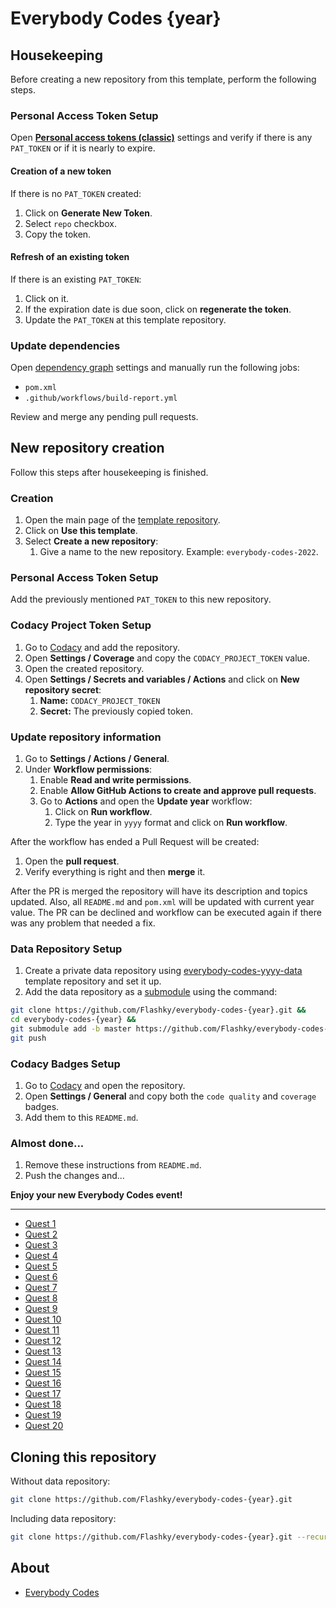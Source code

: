 # Everybody Codes {year}

## Housekeeping

Before creating a new repository from this template, perform the following steps.

### Personal Access Token Setup

Open **[Personal access tokens (classic)](https://github.com/settings/tokens)** settings and verify if there is any
``PAT_TOKEN`` or if it is nearly to expire.

#### Creation of a new token

If there is no ``PAT_TOKEN`` created:

1. Click on **Generate New Token**.
2. Select ``repo`` checkbox.
3. Copy the token.

#### Refresh of an existing token

If there is an existing ``PAT_TOKEN``:

1. Click on it.
2. If the expiration date is due soon, click on **regenerate the token**.
3. Update the ``PAT_TOKEN`` at this template repository.

### Update dependencies

Open [dependency graph](https://github.com/Flashky/everybody-codes-yyyy/network/updates) settings
and manually run the following jobs:

- ``pom.xml``
- ``.github/workflows/build-report.yml``

Review and merge any pending pull requests.

## New repository creation

Follow this steps after housekeeping is finished.

### Creation

1. Open the main page of the [template repository](https://github.com/Flashky/everybody-codes-yyyy).
2. Click on **Use this template**.
3. Select **Create a new repository**:
    1. Give a name to the new repository. Example: ``everybody-codes-2022``.

### Personal Access Token Setup

Add the previously mentioned ``PAT_TOKEN`` to this new repository.

### Codacy Project Token Setup

1. Go to [Codacy](https://app.codacy.com) and add the repository.
2. Open **Settings / Coverage** and copy the ``CODACY_PROJECT_TOKEN`` value.
3. Open the created repository.
4. Open **Settings / Secrets and variables / Actions** and click on **New repository secret**:
    1. **Name:** ``CODACY_PROJECT_TOKEN``
    2. **Secret:** The previously copied token.

### Update repository information

1. Go to **Settings / Actions / General**.
2. Under **Workflow permissions**:
    1. Enable **Read and write permissions**.
    2. Enable **Allow GitHub Actions to create and approve pull requests**.
    3. Go to **Actions** and open the **Update year** workflow:
       1. Click on **Run workflow**.
       2. Type the year in ``yyyy`` format and click on **Run workflow**.

After the workflow has ended a Pull Request will be created:
1. Open the **pull request**.
2. Verify everything is right and then **merge** it.

After the PR is merged the repository will have its description and topics updated. Also, all ``README.md`` and ``pom.xml`` will be updated with current year value. The PR can be declined and workflow can be executed again if there was any problem that needed a fix.

### Data Repository Setup

1. Create a private data repository using [everybody-codes-yyyy-data](https://github.com/Flashky/everybody-codes-yyyy-data) template repository and set it up.
2. Add the data repository as a [submodule](https://github.blog/2016-02-01-working-with-submodules/) using the command:

```bash
git clone https://github.com/Flashky/everybody-codes-{year}.git &&
cd everybody-codes-{year} &&
git submodule add -b master https://github.com/Flashky/everybody-codes-{year}-data.git src/test/resources/inputs && 
git push
```

### Codacy Badges Setup

1. Go to [Codacy](https://app.codacy.com) and open the repository.
2. Open **Settings / General** and copy both the ``code quality`` and ``coverage`` badges.
3. Add them to this ``README.md``.

### Almost done...

1. Remove these instructions from ``README.md``.
2. Push the changes and...

**Enjoy your new Everybody Codes event!**

---

- [Quest 1](https://github.com/Flashky/everybody-codes-{year}/tree/master/src/main/java/com/everybodycodes/flashk/day01)
- [Quest 2](https://github.com/Flashky/everybody-codes-{year}/tree/master/src/main/java/com/everybodycodes/flashk/day02)
- [Quest 3](https://github.com/Flashky/everybody-codes-{year}/tree/master/src/main/java/com/everybodycodes/flashk/day03)
- [Quest 4](https://github.com/Flashky/everybody-codes-{year}/tree/master/src/main/java/com/everybodycodes/flashk/day04)
- [Quest 5](https://github.com/Flashky/everybody-codes-{year}/tree/master/src/main/java/com/everybodycodes/flashk/day05)
- [Quest 6](https://github.com/Flashky/everybody-codes-{year}/tree/master/src/main/java/com/everybodycodes/flashk/day06)
- [Quest 7](https://github.com/Flashky/everybody-codes-{year}/tree/master/src/main/java/com/everybodycodes/flashk/day07)
- [Quest 8](https://github.com/Flashky/everybody-codes-{year}/tree/master/src/main/java/com/everybodycodes/flashk/day08)
- [Quest 9](https://github.com/Flashky/everybody-codes-{year}/tree/master/src/main/java/com/everybodycodes/flashk/day09)
- [Quest 10](https://github.com/Flashky/everybody-codes-{year}/tree/master/src/main/java/com/everybodycodes/flashk/day10)
- [Quest 11](https://github.com/Flashky/everybody-codes-{year}/tree/master/src/main/java/com/everybodycodes/flashk/day11)
- [Quest 12](https://github.com/Flashky/everybody-codes-{year}/tree/master/src/main/java/com/everybodycodes/flashk/day12)
- [Quest 13](https://github.com/Flashky/everybody-codes-{year}/tree/master/src/main/java/com/everybodycodes/flashk/day13)
- [Quest 14](https://github.com/Flashky/everybody-codes-{year}/tree/master/src/main/java/com/everybodycodes/flashk/day14)
- [Quest 15](https://github.com/Flashky/everybody-codes-{year}/tree/master/src/main/java/com/everybodycodes/flashk/day15)
- [Quest 16](https://github.com/Flashky/everybody-codes-{year}/tree/master/src/main/java/com/everybodycodes/flashk/day16)
- [Quest 17](https://github.com/Flashky/everybody-codes-{year}/tree/master/src/main/java/com/everybodycodes/flashk/day17)
- [Quest 18](https://github.com/Flashky/everybody-codes-{year}/tree/master/src/main/java/com/everybodycodes/flashk/day18)
- [Quest 19](https://github.com/Flashky/everybody-codes-{year}/tree/master/src/main/java/com/everybodycodes/flashk/day19)
- [Quest 20](https://github.com/Flashky/everybody-codes-{year}/tree/master/src/main/java/com/everybodycodes/flashk/day20)

## Cloning this repository

Without data repository:

```bash
git clone https://github.com/Flashky/everybody-codes-{year}.git
```

Including data repository:

```bash
git clone https://github.com/Flashky/everybody-codes-{year}.git --recurse-submodules
```

## About

- [Everybody Codes](https://everybody.codes/home)
